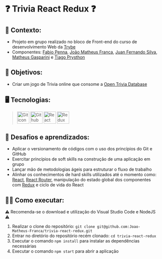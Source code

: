 # ❓ Trivia React Redux ❓ #
## 📝 Contexto: 
* Projeto em grupo realizado no bloco de Front-end do curso de desenvolvimento Web da
<a href="https://www.betrybe.com/">Trybe</a>
* Componentes: 
<a href="https://github.com/ffmpenna">Fabio Penna</a>,
<a href="https://github.com/Joao-Matheus-Franca">João Matheus Franca</a>,
<a href="https://github.com/Juan-Fernando-de-Moura-Silva">Juan Fernando Silva</a>,
<a href="https://github.com/mathgaspary">Matheus Gasparini</a> e
<a href="https://github.com/Prysthon">Tiago Prysthon</a>
## 🎯 Objetivos: 
* Criar um jogo de Trivia online que consome a
<a href="https://opentdb.com/api_config.php">Open Trivia Database</a>
## 🖥️ Tecnologias:
> <img src="https://cdn.jsdelivr.net/gh/devicons/devicon/icons/git/git-original.svg" height=40 alt="Git icon"/>
> <img src="https://cdn.jsdelivr.net/gh/devicons/devicon/icons/github/github-original.svg" height=40 alt="Github icon"/>
> <img src="https://cdn.jsdelivr.net/gh/devicons/devicon/icons/react/react-original.svg" height=40 alt="React icon"/>
> <img src="https://cdn.jsdelivr.net/gh/devicons/devicon/icons/redux/redux-original.svg" height=40 alt="Redux icon"/>
## 🧠 Desafios e aprendizados:
* Aplicar o versionamento de códigos com o uso dos princípios do Git e GitHub
* Exercitar princípios de soft skills na construção de uma aplicação em grupo
* Lançar mão de metodologias ágeis para estruturar o fluxo de trabalho
* Alinhar os conhecimentos de hard skills utilizados até o momento como: 
<a href="https://react.dev/">React</a>,
<a href="https://reactrouter.com/en/main">React Router</a>, 
manipulação do estado global dos componentes com <a href="https://redux.js.org/">Redux</a> e ciclo de vida do React
## 👨‍💻 Como executar: 
⚠️ Recomenda-se o download e utilização do Visual Studio Code e NodeJS ⚠️
1. Realizar o clone do repositório: ``` git clone git@github.com:Joao-Matheus-Franca/trivia-react-redux.git ```
2. Entrar no diretório do repositório recém clonado: ``` cd trivia-react-redux ``` 
3. Executar o comando ``` npm install ``` para instalar as dependências necessárias
4. Executar o comando ``` npm start ``` para abrir a aplicação
